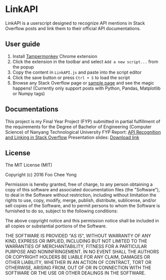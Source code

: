 # LinkAPI
LinkAPI is a userscript designed to recognize API mentions in Stack Overflow posts and link them to their official API documentations.

## User guide
1. Install [Tampermonkey](https://chrome.google.com/webstore/detail/tampermonkey/dhdgffkkebhmkfjojejmpbldmpobfkfo?hl=en) Chrome extension
2. Click the extension in the toolbar and select `Add a new script...` from the popup
3. Copy the content in `LinkAPI.js` and paste into the script editor
4. Click the save button or press `Ctrl + S` to load the script
5. Browse any Stack Overflow page or [sample page](http://stackoverflow.com/questions/35782929/pandas-groupby-memory-deallocation) and see the magic happens! (Currently only support posts with Python, Pandas, Matplotlib or Numpy tags)

## Documentations
This project is my Final Year Project (FYP) submitted in partial fulfillment of the requirements for the Degree of Bachelor of Engineering (Computer Science) of Nanyang Technological University
FYP Report: [API Recognition and Linking in Stack Overflow](http://hdl.handle.net/10356/66634)
Presentation slides: [Download link](https://www.dropbox.com/s/ihv1m4gmf8kei41/API%20Recognition%20and%20Linking%20in%20Stack%20Overflow.pptx?dl=0)

## License
The MIT License (MIT)

Copyright (c) 2016 Foo Chee Yong

Permission is hereby granted, free of charge, to any person obtaining a copy of this software and associated documentation files (the "Software"), to deal in the Software without restriction, including without limitation the rights to use, copy, modify, merge, publish, distribute, sublicense, and/or sell copies of the Software, and to permit persons to whom the Software is furnished to do so, subject to the following conditions:

The above copyright notice and this permission notice shall be included in all copies or substantial portions of the Software.

THE SOFTWARE IS PROVIDED "AS IS", WITHOUT WARRANTY OF ANY KIND, EXPRESS OR IMPLIED, INCLUDING BUT NOT LIMITED TO THE WARRANTIES OF MERCHANTABILITY, FITNESS FOR A PARTICULAR PURPOSE AND NONINFRINGEMENT. IN NO EVENT SHALL THE AUTHORS OR COPYRIGHT HOLDERS BE LIABLE FOR ANY CLAIM, DAMAGES OR OTHER LIABILITY, WHETHER IN AN ACTION OF CONTRACT, TORT OR OTHERWISE, ARISING FROM, OUT OF OR IN CONNECTION WITH THE SOFTWARE OR THE USE OR OTHER DEALINGS IN THE SOFTWARE.